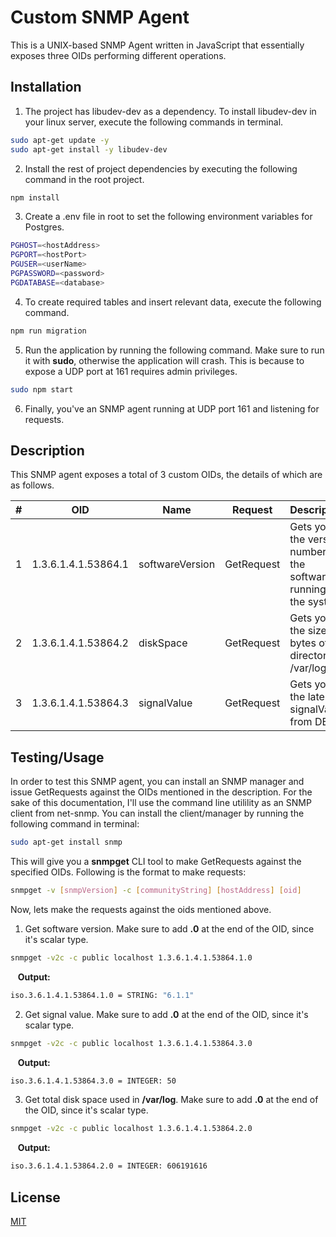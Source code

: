 # Custom SNMP Agent

This is a UNIX-based SNMP Agent written in JavaScript that essentially exposes three OIDs performing different operations.

## Installation

1. The project has libudev-dev as a dependency. To install libudev-dev in your linux server, execute the following commands in terminal.

```bash
sudo apt-get update -y
sudo apt-get install -y libudev-dev
```

2. Install the rest of project dependencies by executing the following command in the root project.

```bash
npm install
```

3. Create a .env file in root to set the following environment variables for Postgres.

```bash
PGHOST=<hostAddress>
PGPORT=<hostPort>
PGUSER=<userName>
PGPASSWORD=<password>
PGDATABASE=<database>

```

4. To create required tables and insert relevant data, execute the following command.

```bash
npm run migration
```

5. Run the application by running the following command. Make sure to run it with **sudo**, otherwise the application will crash. This is because to expose a UDP port at 161 requires admin privileges.

```bash
sudo npm start
```

6. Finally, you've an SNMP agent running at UDP port 161 and listening for requests.

## Description

This SNMP agent exposes a total of 3 custom OIDs, the details of which are as follows.

| #   | OID                 | Name            | Request    | Description                                                       |
| --- | ------------------- | --------------- | ---------- | ----------------------------------------------------------------- |
| 1   | 1.3.6.1.4.1.53864.1 | softwareVersion | GetRequest | Gets you the version number of the software running on the system |
| 2   | 1.3.6.1.4.1.53864.2 | diskSpace       | GetRequest | Gets you the size in bytes of the directory /var/log              |
| 3   | 1.3.6.1.4.1.53864.3 | signalValue     | GetRequest | Gets you the latest signalValue from DB                           |

## Testing/Usage

In order to test this SNMP agent, you can install an SNMP manager and issue GetRequests against the OIDs mentioned in the description. For the sake of this documentation, I'll use the command line utilility as an SNMP client from net-snmp.
You can install the client/manager by running the following command in terminal:

```bash
sudo apt-get install snmp
```

This will give you a **snmpget** CLI tool to make GetRequests against the specified OIDs. Following is the format to make requests:

```bash
snmpget -v [snmpVersion] -c [communityString] [hostAddress] [oid]
```

Now, lets make the requests against the oids mentioned above.

1. Get software version. Make sure to add **.0** at the end of the OID, since it's scalar type.

```bash
snmpget -v2c -c public localhost 1.3.6.1.4.1.53864.1.0
```

&nbsp;&nbsp;&nbsp;**Output:**

```bash
iso.3.6.1.4.1.53864.1.0 = STRING: "6.1.1"
```

2. Get signal value. Make sure to add **.0** at the end of the OID, since it's scalar type.

```bash
snmpget -v2c -c public localhost 1.3.6.1.4.1.53864.3.0
```

&nbsp;&nbsp;&nbsp;**Output:**

```bash
iso.3.6.1.4.1.53864.3.0 = INTEGER: 50
```

3. Get total disk space used in **/var/log**. Make sure to add **.0** at the end of the OID, since it's scalar type.

```bash
snmpget -v2c -c public localhost 1.3.6.1.4.1.53864.2.0
```

&nbsp;&nbsp;&nbsp;**Output:**

```bash
iso.3.6.1.4.1.53864.2.0 = INTEGER: 606191616
```

## License

[MIT](https://choosealicense.com/licenses/mit/)
